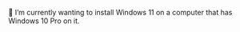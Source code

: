 🌱 I’m currently wanting to install Windows 11 on a computer that has Windows 10 Pro on it.


<!---
comp41/comp41 is a ✨ special ✨ repository because its `README.md` (this file) appears on your GitHub profile.
You can click the Preview link to take a look at your changes.
--->
